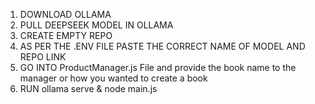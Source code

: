 1) DOWNLOAD OLLAMA
2) PULL DEEPSEEK MODEL IN OLLAMA
3) CREATE EMPTY REPO 
4) AS PER THE .ENV FILE PASTE THE CORRECT NAME OF MODEL AND REPO LINK
5) GO INTO ProductManager.js File and provide the book name to the manager or how you wanted to create a book
6) RUN ollama serve & node main.js
